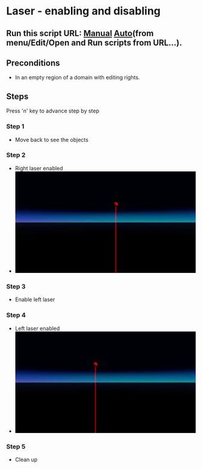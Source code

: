# Laser - enabling and disabling
## Run this script URL: [Manual](./test.js?raw=true)   [Auto](./testAuto.js?raw=true)(from menu/Edit/Open and Run scripts from URL...).

## Preconditions
- In an empty region of a domain with editing rights.

## Steps
Press 'n' key to advance step by step

### Step 1
- Move back to see the objects
### Step 2
- Right laser enabled
- ![](./ExpectedImage_00000.png)
### Step 3
- Enable left laser
### Step 4
- Left laser enabled
- ![](./ExpectedImage_00001.png)
### Step 5
- Clean up
